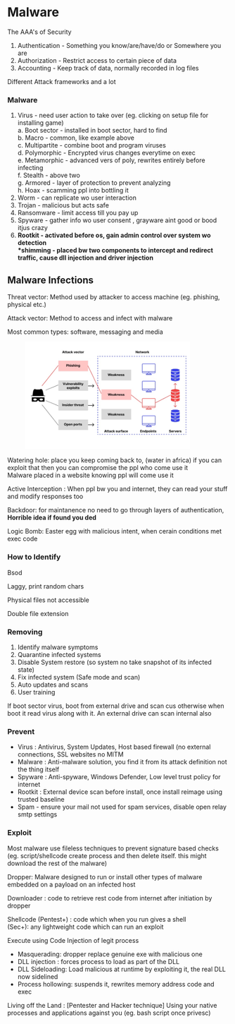 # Malware

The AAA's of Security

1. Authentication - Something you know/are/have/do or Somewhere you are
2. Authorization - Restrict access to certain piece of data&#x20;
3. Accounting - Keep track of data, normally recorded in log files

Different Attack frameworks and a lot

### Malware

1. Virus - need user action to take over (eg. clicking on setup file for installing game)\
   a. Boot sector - installed in boot sector, hard to find\
   b. Macro - common, like example above\
   c. Multipartite - combine boot and program viruses\
   d. Polymorphic - Encrypted virus changes everytime on exec\
   e. Metamorphic - advanced vers of poly, rewrites entirely before infecting\
   f. Stealth - above two\
   g. Armored - layer of protection to prevent analyzing\
   h. Hoax - scamming ppl into bottling it
2. Worm - can replicate wo user interaction
3. Trojan - malicious but acts safe&#x20;
4. Ransomware - limit access till you pay up&#x20;
5. Spyware - gather info wo user consent , grayware aint good or bood itjus crazy
6. **Rootkit - activated before os,  gain admin control over system wo detection**\
   **\*shimming - placed bw two components to intercept and redirect traffic, cause dll injection and driver injection**

## Malware Infections

Threat vector: Method used by attacker to access machine (eg. phishing, physical etc.)

Attack vector: Method to access and infect with malware

Most common types: software, messaging and media

<div align="left">

<figure><img src="../../.gitbook/assets/62f4fbe4fe7a4e930f363c42_Attack Vector Scheme.jpg" alt="" width="375"><figcaption></figcaption></figure>

</div>

Watering hole: place you keep coming back to, (water in africa) if you can exploit that then you can compromise the ppl who come use it\
Malware placed in a website knowing ppl will come use it

Active Interception : When ppl bw you and internet, they can read your stuff and modify responses too

Backdoor: for maintanence no need to go through layers of authentication, **Horrible idea if found you ded**

Logic Bomb: Easter egg with malicious intent, when cerain conditions met exec code

### How to Identify

Bsod

Laggy, print random chars

Physical files not accessible

Double file extension

### Removing&#x20;

1. Identify malware symptoms
2. Quarantine infected systems
3. Disable System restore (so system no take snapshot of its infected state)
4. Fix infected system (Safe mode and scan)
5. Auto updates and scans
6. User training

If boot sector virus, boot from external drive and scan cus otherwise when boot it read virus along with it. An external drive can scan internal also

### Prevent

* Virus : Antivirus, System Updates, Host based firewall (no external connections, SSL websites no MITM
* Malware : Anti-malware solution, you find it from its attack definition not the thing itself
* Spyware : Anti-spyware, Windows Defender, Low level trust policy for internet
* Rootkit : External device scan before install, once install reimage using trusted baseline
* Spam - ensure your mail not used for spam services, disable open relay smtp settings

### Exploit

Most malware use fileless techniques to prevent signature based checks (eg. script/shellcode create process and then delete itself. this might download the rest of the malware)

Dropper: Malware designed to run or install other types of malware embedded on a payload on an infected host

Downloader : code to retrieve rest code from internet after initiation by dropper

Shellcode (Pentest+) : code which when you run gives a shell\
&#x20;                 (Sec+): any lightweight code which can run an exploit

Execute using Code Injection of legit process

* Masquerading: dropper replace genuine exe with malicious one
* DLL injection : forces process to load as part of the DLL
* DLL Sideloading: Load malicious at runtime by exploiting it, the real DLL now sidelined
* Process hollowing: suspends it, rewrites memory address code and exec

Living off the Land : \[Pentester and Hacker technique] Using your native processes and applications against you (eg. bash script once privesc)
